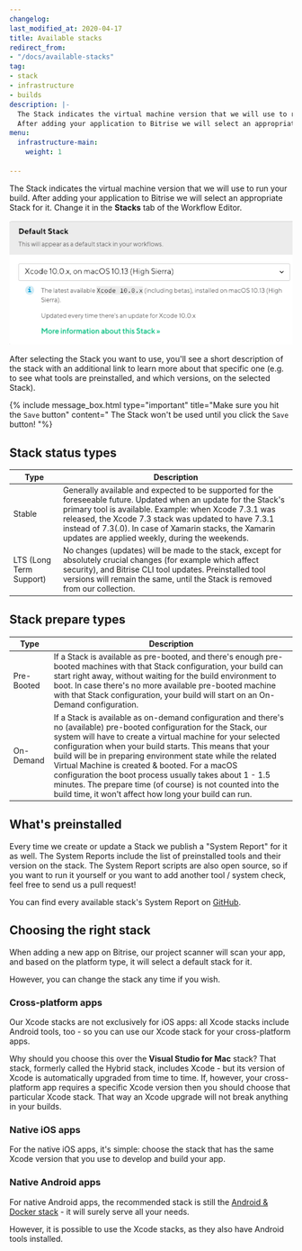 ```yaml
---
changelog: 
last_modified_at: 2020-04-17
title: Available stacks
redirect_from:
- "/docs/available-stacks"
tag:
- stack
- infrastructure
- builds
description: |-
  The Stack indicates the virtual machine version that we will use to run your build.
  After adding your application to Bitrise we will select an appropriate Stack for it.
menu:
  infrastructure-main:
    weight: 1

---
```

The Stack indicates the virtual machine version that we will use to run your build. After adding your application to Bitrise we will select an appropriate Stack for it. Change it in the **Stacks** tab of the Workflow Editor.

![](/img/stack-selector.png)

After selecting the Stack you want to use, you'll see a short description of the stack with an additional link to learn more about that specific one (e.g. to see what tools are preinstalled, and which versions, on the selected Stack).

{% include message_box.html type="important" title="Make sure you hit the `Save` button" content=" The Stack won't be used until you click the `Save` button! "%}

## Stack status types

| Type | Description |
| --- | --- |
| Stable | Generally available and expected to be supported for the foreseeable future. Updated when an update for the Stack's primary tool is available. Example: when Xcode 7.3.1 was released, the Xcode 7.3 stack was updated to have 7.3.1 instead of 7.3(.0). In case of Xamarin stacks, the Xamarin updates are applied weekly, during the weekends. |
| LTS (Long Term Support) | No changes (updates) will be made to the stack, except for absolutely crucial changes (for example which affect security), and Bitrise CLI tool updates. Preinstalled tool versions will remain the same, until the Stack is removed from our collection. |

## Stack prepare types

| Type | Description |
| --- | --- |
| Pre-Booted | If a Stack is available as pre-booted, and there's enough pre-booted machines with that Stack configuration, your build can start right away, without waiting for the build environment to boot. In case there's no more available pre-booted machine with that Stack configuration, your build will start on an On-Demand configuration. |
| On-Demand | If a Stack is available as on-demand configuration and there's no (available) pre-booted configuration for the Stack, our system will have to create a virtual machine for your selected configuration when your build starts. This means that your build will be in preparing environment state while the related Virtual Machine is created & booted. For a macOS configuration the boot process usually takes about 1 - 1.5 minutes. The prepare time (of course) is not counted into the build time, it won't affect how long your build can run. |

## What's preinstalled

Every time we create or update a Stack we publish a "System Report" for it as well. The System Reports include the list of preinstalled tools and their version on the stack. The System Report scripts are also open source, so if you want to run it yourself or you want to add another tool / system check, feel free to send us a pull request!

You can find every available stack's System Report on [GitHub](https://github.com/bitrise-io/bitrise.io/tree/master/system_reports).

## Choosing the right stack

When adding a new app on Bitrise, our project scanner will scan your app, and based on the platform type, it will select a default stack for it. 

However, you can change the stack any time if you wish. 

### Cross-platform apps

Our Xcode stacks are not exclusively for iOS apps: all Xcode stacks include Android tools, too - so you can use our Xcode stack for your cross-platform apps. 

Why should you choose this over the **Visual Studio for Mac** stack? That stack, formerly called the Hybrid stack, includes Xcode - but its version of Xcode is automatically upgraded from time to time. If, however, your cross-platform app requires a specific Xcode version then you should choose that particular Xcode stack. That way an Xcode upgrade will not break anything in your builds.

### Native iOS apps 

For the native iOS apps, it's simple: choose the stack that has the same Xcode version that you use to develop and build your app. 

### Native Android apps

For native Android apps, the recommended stack is still the [Android & Docker stack](/infrastructure/the-environment/) - it will surely serve all your needs. 

However, it is possible to use the Xcode stacks, as they also have Android tools installed.
